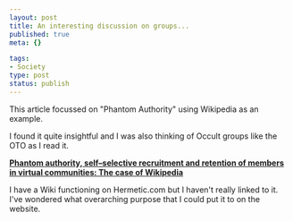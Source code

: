 ```yaml
--- 
layout: post
title: An interesting discussion on groups...
published: true
meta: {}

tags: 
- Society
type: post
status: publish
---
```

This article focussed on "Phantom Authority" using Wikipedia as an example.

I found it quite insightful and I was also thinking of Occult groups like the OTO as I read it.

<strong><a href="http://www.firstmonday.org/issues/issue8_12/ciffolilli/index.html">Phantom authority, self–selective recruitment and retention of members in virtual communities: The case of Wikipedia</a></strong>

I have a Wiki functioning on Hermetic.com but I haven't really linked to it.  I've wondered what overarching purpose that I could put it to on the website.
